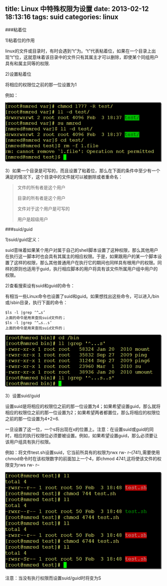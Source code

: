 title: Linux 中特殊权限为设置
date: 2013-02-12 18:13:16
tags: suid 
categories: linux
---

###粘着位

1)粘着位的作用

linux的文件或目录时，有时会遇到“t”为。“t”代表粘着位，如果在一个目录上出现“t”位，这就意味着该目录中的文件只有其属主才可以删除，即使某个同组用户具有和属主同等的权限.

2)设置粘着位

将相应的权限位之前的那一位设置为1

例如：

![设置粘着位][linux-suid-001-007]

3）如果一个目录是可写的，而且设置了粘着位，那么在下面的条件中至少有一个满足的情况下，这个目录中的文件就可以被删除或者重命名：

>文件的所有者是这个用户
>
>目录的所有者是这个用户
>
>文件对于这个用户是可写的
>
>用户是超级用户

###suid/guid

1)suid/guid定义：

suid意味着如果某个用户对属于自己的shell脚本设置了这种权限，那么其他用户在执行这一脚本时也会具有其属主的相应权限。于是，如果跟用户的某一个脚本设置了这样的权限，那么其他普通用户在执行它的期间也同样具有根用户的权限。同样的原则也适用于guid，执行相应脚本的用户将具有该文件所属用户组中用户的权限。

2)查看搜索设有suid和guid的命令：
 
有相当一些Linux命令也设置了suid和guid。如果想找出这些命令，可以进入/bin或/sbin目录，执行下面的命令：

	$ls -l |grep ‘^…s’
	上面的命令是用来查找suid文件的；
	$ls -l |grep ‘^…s..s’
	上面的命令是用来查找suid文件的； 

![查看搜索设有suid和guid的命令][linux-suid-002-007]


3）设置suid/guid

设置suid是将相应的权限位之前的那一位设置为4；如果希望设置guid，那么就将相应的权限位之前的那一位设置为2；如果希望两者都置位，那么将相应的权限位之前的那一位设置为4+2=6.

一旦设置了这一位，一个s将出现在x的位置上。注意：在设置suid或guid的同时，相应的执行权限位必须要被设置。例如，如果希望设置guid，那么必须要让该用户组具有执行权限。

例如：将文件test.sh设置suid，它当前所具有的权限为rwx rw- r–(741),需要使用chmod命令时在该权限数字的前面加上一个4，即chmod 4741,这将使该文件的权限变为rws rw- r– 

![设置suid/guid][linux-suid-003-007]

注意：当没有执行权限而设置suid/guid时将变为S

[linux-suid-001-007]: /image/linux/linux-suid-001-007.png
[linux-suid-002-007]: /image/linux/linux-suid-002-007.png
[linux-suid-003-007]: /image/linux/linux-suid-003-007.png
